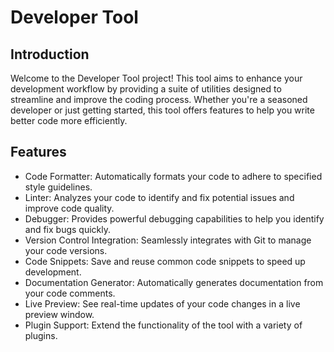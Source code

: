 # Developer Tool

## Introduction

Welcome to the Developer Tool project! This tool aims to enhance your development workflow by providing a suite of utilities designed to streamline and improve the coding process. Whether you're a seasoned developer or just getting started, this tool offers features to help you write better code more efficiently.

## Features

- Code Formatter: Automatically formats your code to adhere to specified style guidelines.
- Linter: Analyzes your code to identify and fix potential issues and improve code quality.
- Debugger: Provides powerful debugging capabilities to help you identify and fix bugs quickly.
- Version Control Integration: Seamlessly integrates with Git to manage your code versions.
- Code Snippets: Save and reuse common code snippets to speed up development.
- Documentation Generator: Automatically generates documentation from your code comments.
- Live Preview: See real-time updates of your code changes in a live preview window.
- Plugin Support: Extend the functionality of the tool with a variety of plugins.
